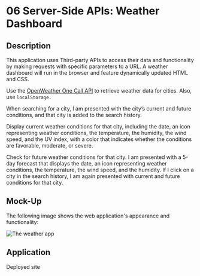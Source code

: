 # 06 Server-Side APIs: Weather Dashboard

## Description

This application uses Third-party APIs to access their data and functionality by making requests with specific parameters to a URL. 
A weather dashboard will run in the browser and feature dynamically updated HTML and CSS.

Use the [OpenWeather One Call API](https://openweathermap.org/api/one-call-api) to retrieve weather data for cities. Also, use `localStorage.` 

When searching for a city, I am presented with the city’s current and future conditions, and that city is added to the search history.

Display current weather conditions for that city, including the date, an icon representing weather conditions, the temperature, the humidity, the wind speed, and the UV index, with a color that indicates whether the conditions are favorable, moderate, or severe.

Check for future weather conditions for that city. I am presented with a 5-day forecast that displays the date, an icon representing weather conditions, the temperature, the wind speed, and the humidity.
If I click on a city in the search history, I am again presented with current and future conditions for that city.


## Mock-Up

The following image shows the web application's appearance and functionality:

![The weather app ](./Assets/06-server-side-apis-homework-demo.png)


## Application

Deployed site

